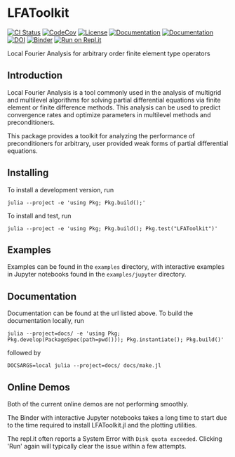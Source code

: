 # LFAToolkit

[![CI Status](https://github.com/jeremylt/LFAToolkit.jl/workflows/Tests/badge.svg)](https://github.com/jeremylt/LFAToolkit.jl/actions)
[![CodeCov](https://codecov.io/gh/jeremylt/LFAToolkit.jl/branch/master/graph/badge.svg)](https://codecov.io/gh/jeremylt/LFAToolkit.jl)
[![License](https://img.shields.io/badge/License-BSD%202--Clause-orange.svg)](https://opensource.org/licenses/BSD-2-Clause)
[![Documentation](https://img.shields.io/badge/docs-dev-blue)](https://jeremylt.github.io/LFAToolkit.jl/dev/)
[![Documentation](https://img.shields.io/badge/docs-stable-blue)](https://jeremylt.github.io/LFAToolkit.jl/stable/)
[![DOI](https://zenodo.org/badge/291842028.svg)](https://zenodo.org/badge/latestdoi/291842028)
[![Binder](https://mybinder.org/badge_logo.svg)](https://mybinder.org/v2/gh/jeremylt/LFAToolkit.jl/main?filepath=examples%2Fjupyter)
[![Run on Repl.it](https://img.shields.io/badge/launch-replit-579aca?logo=replit)](https://replit.com/@jeremylt/LFAToolkitjl)

Local Fourier Analysis for arbitrary order finite element type operators

## Introduction

Local Fourier Analysis is a tool commonly used in the analysis of multigrid and multilevel algorithms for solving partial differential equations via finite element or finite difference methods.
This analysis can be used to predict convergence rates and optimize parameters in multilevel methods and preconditioners.

This package provides a toolkit for analyzing the performance of preconditioners for arbitrary, user provided weak forms of partial differential equations.

## Installing

To install a development version, run

```
julia --project -e 'using Pkg; Pkg.build();'
```

To install and test, run

```
julia --project -e 'using Pkg; Pkg.build(); Pkg.test("LFAToolkit")'
```

## Examples

Examples can be found in the ``examples`` directory, with interactive examples in Jupyter notebooks found in the ``examples/jupyter`` directory.

## Documentation

Documentation can be found at the url listed above.
To build the documentation locally, run

```
julia --project=docs/ -e 'using Pkg; Pkg.develop(PackageSpec(path=pwd())); Pkg.instantiate(); Pkg.build()'
```

followed by

```
DOCSARGS=local julia --project=docs/ docs/make.jl
```

## Online Demos

Both of the current online demos are not performing smoothly.

The Binder with interactive Jupyter notebooks takes a long time to start due to the time required to install LFAToolkit.jl and the plotting utilities.

The repl.it often reports a System Error with `Disk quota exceeded`.
Clicking 'Run' again will typically clear the issue within a few attempts.
